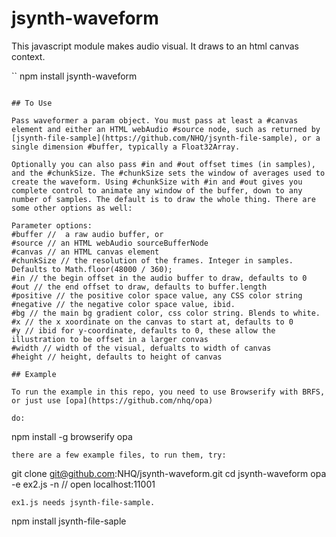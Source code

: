 # jsynth-waveform

This javascript module makes audio visual. It draws to an html canvas context.

``
npm install jsynth-waveform
```

## To Use

Pass waveformer a param object. You must pass at least a #canvas element and either an HTML webAudio #source node, such as returned by [jsynth-file-sample](https://github.com/NHQ/jsynth-file-sample), or a single dimension #buffer, typically a Float32Array.

Optionally you can also pass #in and #out offset times (in samples), and the #chunkSize. The #chunkSize sets the window of averages used to create the waveform. Using #chunkSize with #in and #out gives you complete control to animate any window of the buffer, down to any number of samples. The default is to draw the whole thing. There are some other options as well:

Parameter options:
#buffer //  a raw audio buffer, or
#source // an HTML webAudio sourceBufferNode
#canvas // an HTML canvas element
#chunkSize // the resolution of the frames. Integer in samples. Defaults to Math.floor(48000 / 360);
#in // the begin offset in the audio buffer to draw, defaults to 0
#out // the end offset to draw, defaults to buffer.length
#positive // the positive color space value, any CSS color string
#negative // the negative color space value, ibid.
#bg // the main bg gradient color, css color string. Blends to white.
#x // the x xoordinate on the canvas to start at, defaults to 0
#y // ibid for y-coordinate, defaults to 0, these allow the illustration to be offset in a larger convas
#width // width of the visual, defualts to width of canvas
#height // height, defaults to height of canvas

## Example

To run the example in this repo, you need to use Browserify with BRFS, or just use [opa](https://github.com/nhq/opa)

do:
```
npm install -g browserify opa
```
there are a few example files, to run them, try:
```
git clone git@github.com:NHQ/jsynth-waveform.git
cd jsynth-waveform
opa -e ex2.js -n // open localhost:11001
```
ex1.js needs jsynth-file-sample.

```
npm install jsynth-file-saple
```
